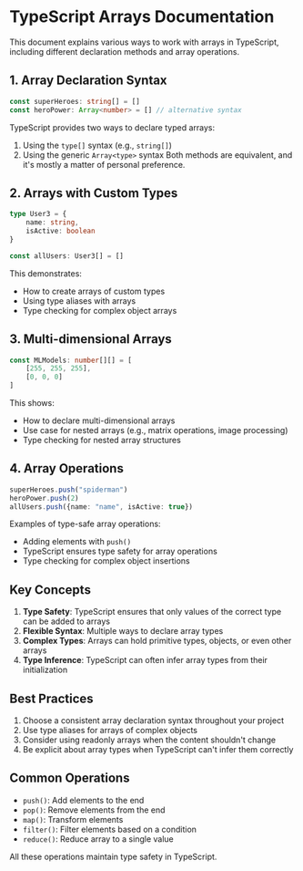 # TypeScript Arrays Documentation

This document explains various ways to work with arrays in TypeScript, including different declaration methods and array operations.

## 1. Array Declaration Syntax
```typescript
const superHeroes: string[] = []
const heroPower: Array<number> = [] // alternative syntax
```
TypeScript provides two ways to declare typed arrays:
1. Using the `type[]` syntax (e.g., `string[]`)
2. Using the generic `Array<type>` syntax
Both methods are equivalent, and it's mostly a matter of personal preference.

## 2. Arrays with Custom Types
```typescript
type User3 = {
    name: string,
    isActive: boolean
}

const allUsers: User3[] = []
```
This demonstrates:
- How to create arrays of custom types
- Using type aliases with arrays
- Type checking for complex object arrays

## 3. Multi-dimensional Arrays
```typescript
const MLModels: number[][] = [
    [255, 255, 255],
    [0, 0, 0]
]
```
This shows:
- How to declare multi-dimensional arrays
- Use case for nested arrays (e.g., matrix operations, image processing)
- Type checking for nested array structures

## 4. Array Operations
```typescript
superHeroes.push("spiderman")
heroPower.push(2)
allUsers.push({name: "name", isActive: true})
```
Examples of type-safe array operations:
- Adding elements with `push()`
- TypeScript ensures type safety for array operations
- Type checking for complex object insertions

## Key Concepts
1. **Type Safety**: TypeScript ensures that only values of the correct type can be added to arrays
2. **Flexible Syntax**: Multiple ways to declare array types
3. **Complex Types**: Arrays can hold primitive types, objects, or even other arrays
4. **Type Inference**: TypeScript can often infer array types from their initialization

## Best Practices
1. Choose a consistent array declaration syntax throughout your project
2. Use type aliases for arrays of complex objects
3. Consider using readonly arrays when the content shouldn't change
4. Be explicit about array types when TypeScript can't infer them correctly

## Common Operations
- `push()`: Add elements to the end
- `pop()`: Remove elements from the end
- `map()`: Transform elements
- `filter()`: Filter elements based on a condition
- `reduce()`: Reduce array to a single value

All these operations maintain type safety in TypeScript.
